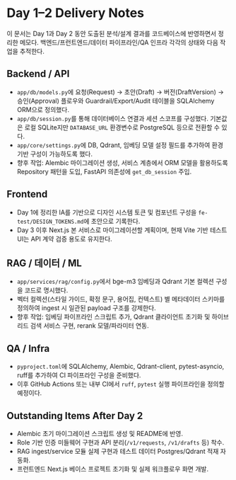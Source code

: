 # Day 1–2 Delivery Notes

이 문서는 Day 1과 Day 2 동안 도출된 분석/설계 결과를 코드베이스에 반영하면서 정리한 메모다. 백엔드/프런트엔드/데이터 파이프라인/QA 인프라 각각의 상태와 다음 작업을 추적한다.

## Backend / API
- `app/db/models.py`에 요청(Request) → 초안(Draft) → 버전(DraftVersion) → 승인(Approval) 플로우와 Guardrail/Export/Audit 테이블을 SQLAlchemy ORM으로 정의했다.
- `app/db/session.py`를 통해 데이터베이스 연결과 세션 스코프를 구성했다. 기본값은 로컬 SQLite지만 `DATABASE_URL` 환경변수로 PostgreSQL 등으로 전환할 수 있다.
- `app/core/settings.py`에 DB, Qdrant, 임베딩 모델 설정 필드를 추가하여 환경 기반 구성이 가능하도록 했다.
- 향후 작업: Alembic 마이그레이션 생성, 서비스 계층에서 ORM 모델을 활용하도록 Repository 패턴을 도입, FastAPI 의존성에 `get_db_session` 주입.

## Frontend
- Day 1에 정리한 IA를 기반으로 디자인 시스템 토큰 및 컴포넌트 구성을 `fe-test/DESIGN_TOKENS.md`에 초안으로 기록한다.
- Day 3 이후 Next.js 본 서비스로 마이그레이션할 계획이며, 현재 Vite 기반 테스트 UI는 API 계약 검증 용도로 유지한다.

## RAG / 데이터 / ML
- `app/services/rag/config.py`에서 bge-m3 임베딩과 Qdrant 기본 컬렉션 구성을 코드로 명시했다.
- 벡터 컬렉션(스타일 가이드, 확정 문구, 용어집, 컨텍스트) 별 메타데이터 스키마를 정의하여 ingest 시 일관된 payload 구조를 강제한다.
- 향후 작업: 임베딩 파이프라인 스크립트 추가, Qdrant 클라이언트 초기화 및 하이브리드 검색 서비스 구현, rerank 모델/파라미터 연동.

## QA / Infra
- `pyproject.toml`에 SQLAlchemy, Alembic, Qdrant-client, pytest-asyncio, ruff를 추가하여 CI 파이프라인 구성을 준비했다.
- 이후 GitHub Actions 또는 내부 CI에서 `ruff`, `pytest` 실행 파이프라인을 정의할 예정이다.

## Outstanding Items After Day 2
- Alembic 초기 마이그레이션 스크립트 생성 및 README에 반영.
- Role 기반 인증 미들웨어 구현과 API 분리(`/v1/requests`, `/v1/drafts` 등) 착수.
- RAG ingest/service 모듈 실제 구현과 테스트 데이터 Postgres/Qdrant 적재 자동화.
- 프런트엔드 Next.js 베이스 프로젝트 초기화 및 실제 워크플로우 화면 개발.
